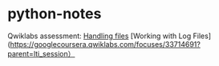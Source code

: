 # python-notes

Qwiklabs assessment: [Handling files](https://www.coursera.org/learn/python-operating-system/gradedLti/kFb1f/qwiklabs-assessment-handling-files)
[Working with Log Files](https://googlecoursera.qwiklabs.com/focuses/33714691?parent=lti_session）
